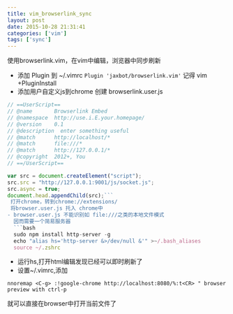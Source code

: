 ```yaml
---
title: vim_browserlink_sync
layout: post
date: 2015-10-28 21:31:41
categories: ['vim']
tags: ['sync']
---
```


使用browserlink.vim，在vim中编辑，浏览器中同步刷新
- 添加 Plugin 到 ~/.vimrc
  ` Plugin 'jaxbot/browserlink.vim' `
  记得 vim +PluginInstall
- 添加用户自定义js到chrome
  创建 browserlink.user.js
```javascript
// ==UserScript==
// @name       Browserlink Embed
// @namespace  http://use.i.E.your.homepage/
// @version    0.1
// @description  enter something useful
// @match      http://localhost/*
// @match      file:///*
// @match      http://127.0.0.1/*
// @copyright  2012+, You
// ==/UserScript==

var src = document.createElement("script");
src.src = "http://127.0.0.1:9001/js/socket.js";
src.async = true;
document.head.appendChild(src);```
 打开chrome，转到chrome://extensions/
 将browser.user.js 托入 chrome中
- browser.user.js 不能识别如 file:///之类的本地文件模式
  因而需要一个简易服务器
  ```bash
  sudo npm install http-server -g
  echo "alias hs='http-server &>/dev/null &'" >~/.bash_aliases
  source ~/.zshrc
  ```
- 运行hs,打开html编辑发现已经可以即时刷新了
- 设置~/.vimrc,添加
```vi
nnoremap <C-g> :!google-chrome http://localhost:8080/%:t<CR> " browser preview with ctrl-p
```
  就可以直接在browser中打开当前文件了
